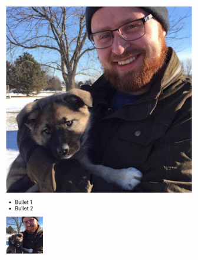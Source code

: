 ![Winnie as a Pup](/docs/assets/Eowyn.jpg)

* Bullet 1
* Bullet 2

<img align="left" width="100" height="100" src= /docs/assets/Eowyn.jpg>